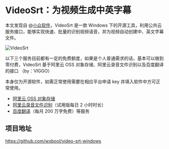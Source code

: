 # VideoSrt：为视频生成中英字幕

本文发现自 @[小众软件](https://www.appinn.com/videosrt-for-windows/)，VideoSrt 是一款 Windows 下的开源工具，利用公共云服务接口，能够实现快速、批量的识别视频语音，并为视频自动创建中、英文字幕文件。

![VideoSrt](https://tva3.sinaimg.cn/large/6f8a2832gy1ga43g2846eg20ls0c8gu0.gif)

以下三个服务目前都有一定的免费额度，如果是个人普通需求的话，基本可以做到零付费，VideoSrt 基于阿里云 OSS 对象存储、阿里云录音文件识别以及百度翻译的接口 （by：VIGGO）

本身仅为开源软件，如需正常使用需要在相应平台申请 key 并填入软件中方可正常使用。

- [阿里云 OSS 对象存储](https://www.aliyun.com/product/oss)
- [阿里云录音文件识别](https://ai.aliyun.com/nls/filetrans)（试用版每日 2 小时时长）
- [百度翻译](http://api.fanyi.baidu.com/api/trans/product/index)（每月 200 万字免费）等服务



## 项目地址

https://github.com/wxbool/video-srt-windows